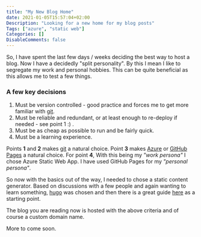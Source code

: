 ```yaml
---
title: "My New Blog Home"
date: 2021-01-05T15:57:04+02:00
Description: "Looking for a new home for my blog posts"
Tags: ["azure", "static web"]
Categories: []
DisableComments: false
---
```


So, I have spent the last few days / weeks deciding the best way to host a blog. Now I have a decidedly "split personality". By this I mean I like to segregate my work and personal hobbies. This can be quite beneficial as this allows me to test a few things.

### A few key decisions

1. Must be version controlled - good practice and forces me to get more familiar with [git](https://git-scm.com/).
2. Must be reliable and redundant, or at least enough to re-deploy if needed - see point 1 :) .
3. Must be as cheap as possible to run and be fairly quick.
4. Must be a learning experience.

Points **1** and **2** makes [git](https://git-scm.com/) a natural choice. Point **3** makes [Azure](https://azure.microsoft.com/en-us/) or [GitHub Pages](https://pages.github.com/) a natural choice. For point **4**, With this being my *"work persona"* I chose Azure Static Web App. I have used GitHub Pages for my *"personal persona"*.

So now with the basics out of the way,  I needed to chose a static content generator. Based on discussions with a few people and again wanting to learn something, [hugo](https://gohugo.io/getting-started/installing/) was chosen and then there is a great guide [here](https://docs.microsoft.com/en-us/azure/static-web-apps/publish-hugo) as a starting point.

The blog you are reading now is hosted with the above criteria and of course a custom domain name.

More to come soon.
